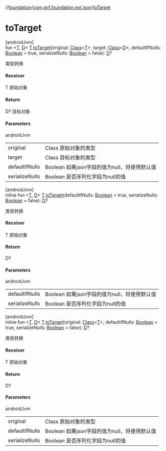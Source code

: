 //[foundation](../../index.md)/[com.gyf.foundation.ext.json](index.md)/[toTarget](to-target.md)

# toTarget

[androidJvm]\
fun &lt;[T](to-target.md), [D](to-target.md)&gt; [T](to-target.md).[toTarget](to-target.md)(original: [Class](https://developer.android.com/reference/kotlin/java/lang/Class.html)&lt;[T](to-target.md)&gt;, target: [Class](https://developer.android.com/reference/kotlin/java/lang/Class.html)&lt;[D](to-target.md)&gt;, defaultIfNulls: [Boolean](https://kotlinlang.org/api/core/kotlin-stdlib/kotlin/-boolean/index.html) = true, serializeNulls: [Boolean](https://kotlinlang.org/api/core/kotlin-stdlib/kotlin/-boolean/index.html) = false): [D](to-target.md)?

类型转换

#### Receiver

T 原始对象

#### Return

D? 目标对象

#### Parameters

androidJvm

| | |
|---|---|
| original | Class<T> 原始对象的类型 |
| target | Class<D> 目标对象的类型 |
| defaultIfNulls | Boolean 如果json字段的值为null，将使用默认值 |
| serializeNulls | Boolean 是否序列化字段为null的值 |

[androidJvm]\
inline fun &lt;[T](to-target.md), [D](to-target.md)&gt; [T](to-target.md).[toTarget](to-target.md)(defaultIfNulls: [Boolean](https://kotlinlang.org/api/core/kotlin-stdlib/kotlin/-boolean/index.html) = true, serializeNulls: [Boolean](https://kotlinlang.org/api/core/kotlin-stdlib/kotlin/-boolean/index.html) = false): [D](to-target.md)?

类型转换

#### Receiver

T 原始对象

#### Return

D?

#### Parameters

androidJvm

| | |
|---|---|
| defaultIfNulls | Boolean 如果json字段的值为null，将使用默认值 |
| serializeNulls | Boolean 是否序列化字段为null的值 |

[androidJvm]\
inline fun &lt;[T](to-target.md), [D](to-target.md)&gt; [T](to-target.md).[toTarget](to-target.md)(original: [Class](https://developer.android.com/reference/kotlin/java/lang/Class.html)&lt;[T](to-target.md)&gt;, defaultIfNulls: [Boolean](https://kotlinlang.org/api/core/kotlin-stdlib/kotlin/-boolean/index.html) = true, serializeNulls: [Boolean](https://kotlinlang.org/api/core/kotlin-stdlib/kotlin/-boolean/index.html) = false): [D](to-target.md)?

类型转换

#### Receiver

T 原始对象

#### Return

D?

#### Parameters

androidJvm

| | |
|---|---|
| original | Class<T> 原始对象的类型 |
| defaultIfNulls | Boolean 如果json字段的值为null，将使用默认值 |
| serializeNulls | Boolean 是否序列化字段为null的值 |